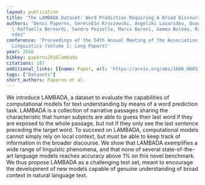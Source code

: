 ```yaml
---
layout: publication
title: 'The LAMBADA Dataset: Word Prediction Requiring A Broad Discourse Context'
authors: "Denis Paperno, Germ\xE1n Kruszewski, Angeliki Lazaridou, Quan Ngoc Pham,\
  \ Raffaella Bernardi, Sandro Pezzelle, Marco Baroni, Gemma Boleda, Raquel Fern\xE1\
  ndez"
conference: 'Proceedings of the 54th Annual Meeting of the Association for Computational
  Linguistics (Volume 1: Long Papers)'
year: 2016
bibkey: paperno2016lambada
citations: 187
additional_links: [{name: Paper, url: 'https://arxiv.org/abs/1606.06031'}]
tags: ["Datasets"]
short_authors: Paperno et al.
---
```

We introduce LAMBADA, a dataset to evaluate the capabilities of computational
models for text understanding by means of a word prediction task. LAMBADA is a
collection of narrative passages sharing the characteristic that human subjects
are able to guess their last word if they are exposed to the whole passage, but
not if they only see the last sentence preceding the target word. To succeed on
LAMBADA, computational models cannot simply rely on local context, but must be
able to keep track of information in the broader discourse. We show that
LAMBADA exemplifies a wide range of linguistic phenomena, and that none of
several state-of-the-art language models reaches accuracy above 1% on this
novel benchmark. We thus propose LAMBADA as a challenging test set, meant to
encourage the development of new models capable of genuine understanding of
broad context in natural language text.